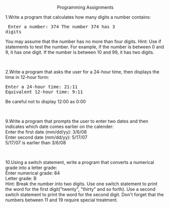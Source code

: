 <p align="center">Programming Assignments</p>

<span>1.</span>Write a program that calculates how many digits a number contains:<br />
    <pre>
      Enter a number: 374
      The number 374 has 3 digits
    </pre>
    You may assume that the number has no more than four digits. Hint: Use if statements to test the number.
    For example, if the number is between 0 and 9, it has one digit. If the number is between 10 and 99, it has two digits.
    
<br />

<span>2.</span>Write a program that asks the user for a 24-hour time, then displays the time in 12-hour form:
    <pre>Enter a 24-hour time: 21:11
         Equivalent 12-hour time: 9:11
    </pre>
    Be careful not to display 12:00 as 0:00

<br />

<span>9.</span>Write a program that prompts the user to enter two dates and then indicates which date comes earlier
    on the calender:<br />
    Enter the first date (mm/dd/yy): 3/6/08<br />
    Enter second date (mm/dd/yy): 5/17/07<br />
    5/17/07 is earlier than 3/6/08

<br />

<span>10.</span>Using a switch statement, write a program that converts a numerical grade into a letter grade:<br />
    Enter numerical grade: 84<br />
    Letter grade: B<br />
    Hint: Break the number into two digits. Use one switch statement to print the word for the first digit("twenty", "thirty" and so forth).
    Use a second switch statement to print the word for the second digit. Don't forget that the numbers between 11 and 19 require special
    treatment.

